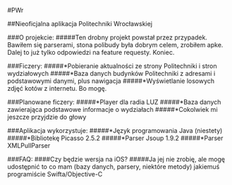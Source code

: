 #PWr

##Nieoficjalna aplikacja Politechniki Wrocławskiej

###O projekcie:
#####Ten drobny projekt powstał przez przypadek. Bawiłem się parserami, stona polibudy była dobrym celem, zrobiłem apke. Dalej to już tylko odpowiedzi na feature requesty. Koniec.

###Ficzery:
#####*Pobieranie aktualności ze strony Politechniki i stron wydziałowych
#####*Baza danych budynków Politechniki z adresami i podstawowymi danymi, plus nawigacja
#####*Wyświetlanie losowych zdjęć kotów z internetu. Bo mogę.

###Planowane ficzery:
#####*Player dla radia LUZ
#####*Baza danych zawierająca podstawowe informacje o wydziałach
#####*Cokolwiek mi jeszcze przyjdzie do głowy

###Aplikacja wykorzystuje:
#####*Język programowania Java (niestety)
#####*Bibliotekę Picasso 2.5.2
#####*Parser Jsoup 1.9.2
#####*Parser XMLPullParser

###FAQ:
####Czy będzie wersja na iOS?
#####Ja jej nie zrobię, ale mogę udostępnić to co mam (bazy danych, parsery, niektóre metody) jakiemuś programiście Swifta/Objective-C